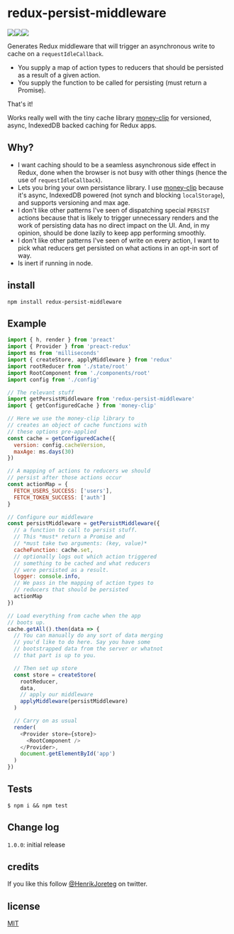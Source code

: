# redux-persist-middleware

![](https://img.shields.io/npm/dm/redux-persist-middleware.svg)![](https://img.shields.io/npm/v/redux-persist-middleware.svg)![](https://img.shields.io/npm/l/redux-persist-middleware.svg)

Generates Redux middleware that will trigger an asynchronous write to cache on a `requestIdleCallback`.

* You supply a map of action types to reducers that should be persisted as a result of a given action.
* You supply the function to be called for persisting (must return a Promise).

That's it!

Works really well with the tiny cache library [money-clip](https://github.com/HenrikJoreteg/money-clip) for versioned, async, IndexedDB backed caching for Redux apps.

## Why?

* I want caching should to be a seamless asynchronous side effect in Redux, done when the browser is not busy with other things (hence the use of `requestIdleCallback`).
* Lets you bring your own persistance library. I use [money-clip](https://github.com/HenrikJoreteg/money-clip) because it's async, IndexedDB powered (not synch and blocking `localStorage`), and supports versioning and max age.
* I don't like other patterns I've seen of dispatching special `PERSIST` actions because that is likely to trigger unnecessary renders and the work of persisting data has no direct impact on the UI. And, in my opinion, should be done lazily to keep app performing smoothly.
* I don't like other patterns I've seen of write on every action, I want to pick what reducers get persisted on what actions in an opt-in sort of way.
* Is inert if running in node.

## install

```
npm install redux-persist-middleware
```

## Example

```js
import { h, render } from 'preact'
import { Provider } from 'preact-redux'
import ms from 'milliseconds'
import { createStore, applyMiddleware } from 'redux'
import rootReducer from './state/root'
import RootComponent from './components/root'
import config from './config'

// The relevant stuff
import getPersistMiddleware from 'redux-persist-middleware'
import { getConfiguredCache } from 'money-clip'

// Here we use the money-clip library to
// creates an object of cache functions with
// these options pre-applied
const cache = getConfiguredCache({
  version: config.cacheVersion,
  maxAge: ms.days(30)
})

// A mapping of actions to reducers we should
// persist after those actions occur
const actionMap = {
  FETCH_USERS_SUCCESS: ['users'],
  FETCH_TOKEN_SUCCESS: ['auth']
}

// Configure our middleware
const persistMiddleware = getPersistMiddleware({
  // a function to call to persist stuff.
  // This *must* return a Promise and
  // *must take two arguments: (key, value)*
  cacheFunction: cache.set,
  // optionally logs out which action triggered
  // something to be cached and what reducers
  // were persisted as a result.
  logger: console.info,
  // We pass in the mapping of action types to
  // reducers that should be persisted
  actionMap
})

// Load everything from cache when the app
// boots up.
cache.getAll().then(data => {
  // You can manually do any sort of data merging
  // you'd like to do here. Say you have some
  // bootstrapped data from the server or whatnot
  // that part is up to you.

  // Then set up store
  const store = createStore(
    rootReducer,
    data,
    // apply our middleware
    applyMiddleware(persistMiddleware)
  )

  // Carry on as usual
  render(
    <Provider store={store}>
      <RootComponent />
    </Provider>,
    document.getElementById('app')
  )
})
```

## Tests

```
$ npm i && npm test
```

## Change log

`1.0.0`: initial release

## credits

If you like this follow [@HenrikJoreteg](http://twitter.com/henrikjoreteg) on twitter.

## license

[MIT](http://mit.joreteg.com/)
